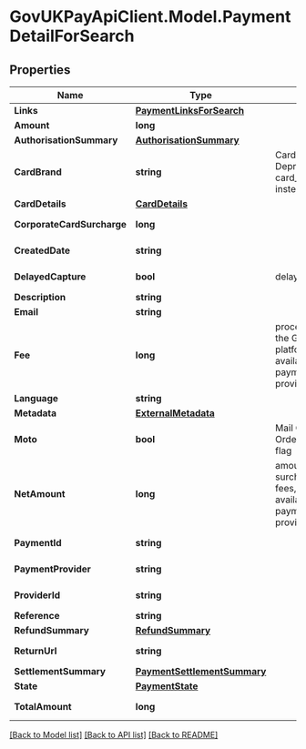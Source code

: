 # GovUKPayApiClient.Model.PaymentDetailForSearch

## Properties

Name | Type | Description | Notes
------------ | ------------- | ------------- | -------------
**Links** | [**PaymentLinksForSearch**](PaymentLinksForSearch.md) |  | [optional] 
**Amount** | **long** |  | [optional] 
**AuthorisationSummary** | [**AuthorisationSummary**](AuthorisationSummary.md) |  | [optional] 
**CardBrand** | **string** | Card Brand. Deprecated, please use card_details.card_brand instead | [optional] [readonly] 
**CardDetails** | [**CardDetails**](CardDetails.md) |  | [optional] 
**CorporateCardSurcharge** | **long** |  | [optional] [readonly] 
**CreatedDate** | **string** |  | [optional] [readonly] 
**DelayedCapture** | **bool** | delayed capture flag | [optional] [readonly] 
**Description** | **string** |  | [optional] 
**Email** | **string** |  | [optional] 
**Fee** | **long** | processing fee taken by the GOV.UK Pay platform, in pence. Only available depending on payment service provider | [optional] [readonly] 
**Language** | **string** |  | [optional] 
**Metadata** | [**ExternalMetadata**](ExternalMetadata.md) |  | [optional] 
**Moto** | **bool** | Mail Order / Telephone Order (MOTO) payment flag | [optional] 
**NetAmount** | **long** | amount including all surcharges and less all fees, in pence. Only available depending on payment service provider | [optional] [readonly] 
**PaymentId** | **string** |  | [optional] [readonly] 
**PaymentProvider** | **string** |  | [optional] [readonly] 
**ProviderId** | **string** |  | [optional] [readonly] 
**Reference** | **string** |  | [optional] 
**RefundSummary** | [**RefundSummary**](RefundSummary.md) |  | [optional] 
**ReturnUrl** | **string** |  | [optional] [readonly] 
**SettlementSummary** | [**PaymentSettlementSummary**](PaymentSettlementSummary.md) |  | [optional] 
**State** | [**PaymentState**](PaymentState.md) |  | [optional] 
**TotalAmount** | **long** |  | [optional] [readonly] 

[[Back to Model list]](../README.md#documentation-for-models) [[Back to API list]](../README.md#documentation-for-api-endpoints) [[Back to README]](../README.md)

